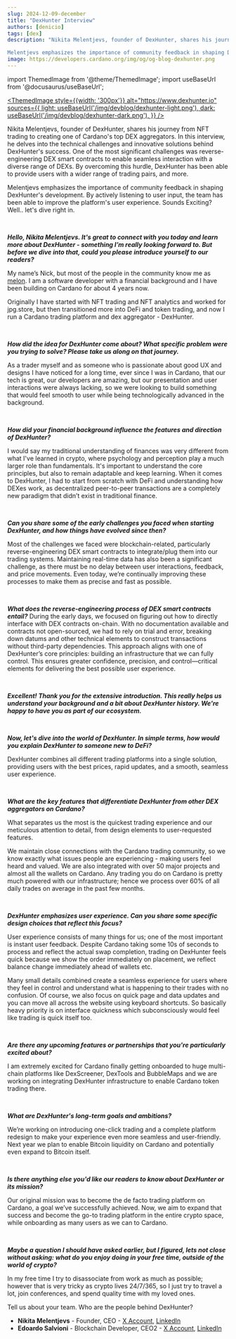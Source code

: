 ```yaml
---
slug: 2024-12-09-december
title: "DexHunter Interview"
authors: [denicio]
tags: [dex]
description: "Nikita Melentjevs, founder of DexHunter, shares his journey from NFT trading to creating one of Cardano's top DEX aggregators. In this interview, he delves into the technical challenges and innovative solutions behind DexHunter's success. One of the most significant challenges was reverse-engineering DEX smart contracts to enable seamless interaction with a diverse range of DEXs. By overcoming this hurdle, DexHunter has been able to provide users with a wider range of trading pairs, and more.

Melentjevs emphasizes the importance of community feedback in shaping DexHunter's development. By actively listening to user input, the team has been able to improve the platform's user experience. Sounds Exciting? Well.. let's dive right in."
image: https://developers.cardano.org/img/og/og-blog-dexhunter.png
---
```


import ThemedImage from '@theme/ThemedImage';
import useBaseUrl from '@docusaurus/useBaseUrl';

 [<ThemedImage
style={{width: '300px'}}
alt="https://www.dexhunter.io"
sources={{
    light: useBaseUrl('/img/devblog/dexhunter-light.png'),
    dark: useBaseUrl('/img/devblog/dexhunter-dark.png'),
  }}
/>](https://www.dexhunter.io)

Nikita Melentjevs, founder of DexHunter, shares his journey from NFT trading to creating one of Cardano's top DEX aggregators. In this interview, he delves into the technical challenges and innovative solutions behind DexHunter's success. One of the most significant challenges was reverse-engineering DEX smart contracts to enable seamless interaction with a diverse range of DEXs. By overcoming this hurdle, DexHunter has been able to provide users with a wider range of trading pairs, and more.

Melentjevs emphasizes the importance of community feedback in shaping DexHunter's development. By actively listening to user input, the team has been able to improve the platform's user experience. Sounds Exciting? Well.. let's dive right in.


<!-- truncate -->
<br />


**_Hello, Nikita Melentjevs. It's great to connect with you today and learn more about DexHunter - something I’m really looking forward to. But before we dive into that, could you please introduce yourself to our readers?_**

My name’s Nick, but most of the people in the community know me as [melon](https://x.com/onewisemelon). I am a software developer with a financial background and I have been building on Cardano for about 4 years now. 

Originally I have started with NFT trading and NFT analytics and worked for jpg.store, but then transitioned more into DeFi and token trading, and now I run a Cardano trading platform and dex aggregator - DexHunter.


<br />

**_How did the idea for DexHunter come about? What specific problem were you trying to solve? Please take us along on that journey._**

As a trader myself and as someone who is passionate about good UX and designs I have noticed for a long time, ever since I was in Cardano, that our tech is great, our developers are amazing, but our presentation and user interactions were always lacking, so we were looking to build something that would feel smooth to user while being technologically advanced in the background.


<br />

**_How did your financial background influence the features and direction of DexHunter?_**

I would say my traditional understanding of finances was very different from what I've learned in crypto, where psychology and perception play a much larger role than fundamentals. It's important to understand the core principles, but also to remain adaptable and keep learning. When it comes to DexHunter, I had to start from scratch with DeFi and understanding how DEXes work, as decentralized peer-to-peer transactions are a completely new paradigm that didn’t exist in traditional finance.


<br />

**_Can you share some of the early challenges you faced when starting DexHunter, and how things have evolved since then?_**

Most of the challenges we faced were blockchain-related, particularly reverse-engineering DEX smart contracts to integrate/plug them into our trading systems. Maintaining real-time data has also been a significant challenge, as there must be no delay between user interactions, feedback, and price movements. Even today, we’re continually improving these processes to make them as precise and fast as possible.


<br />

**_What does the reverse-engineering process of DEX smart contracts entail?_**
During the early days, we focused on figuring out how to directly interface with DEX contracts on-chain. With no documentation available and contracts not open-sourced, we had to rely on trial and error, breaking down datums and other technical elements to construct transactions without third-party dependencies. This approach aligns with one of DexHunter’s core principles: building an infrastructure that we can fully control. This ensures greater confidence, precision, and control—critical elements for delivering the best possible user experience.

<br />

**_Excellent! Thank you for the extensive introduction. This really helps us understand your background and a bit about DexHunter history. We're happy to have you as part of our ecosystem._**


<br />

**_Now, let's dive into the world of DexHunter. In simple terms, how would you explain DexHunter to someone new to DeFi?_**

DexHunter combines all different trading platforms into a single solution, providing users with the best prices, rapid updates, and a smooth, seamless user experience.


<br />

**_What are the key features that differentiate DexHunter from other DEX aggregators on Cardano?_**

What separates us the most is the quickest trading experience and our meticulous attention to detail, from design elements to user-requested features. 

We maintain close connections with the Cardano trading community, so we know exactly what issues people are experiencing - making users feel heard and valued. We are also integrated with over 50 major projects and almost all the wallets on Cardano. Any trading you do on Cardano is pretty much powered with our infrastructure; hence we process over 60% of all daily trades on average in the past few months.


<br />

**_DexHunter emphasizes user experience. Can you share some specific design choices that reflect this focus?_**

User experience consists of many things for us; one of the most important is instant user feedback. Despite Cardano taking some 10s of seconds to process and reflect the actual swap completion, trading on DexHunter feels quick because we show the order immediately on placement, we reflect balance change immediately ahead of wallets etc. 

Many small details combined create a seamless experience for users where they feel in control and understand what is happening to their trades with no confusion. Of course, we also focus on quick page and data updates and you can move all across the website using keyboard shortcuts. So basically heavy priority is on interface quickness which subconsciously would feel like trading is quick itself too.


<br />

**_Are there any upcoming features or partnerships that you're particularly excited about?_**

I am extremely excited for Cardano finally getting onboarded to huge multi-chain platforms like DexScreener, DexTools and BubbleMaps and we are working on integrating DexHunter infrastructure to enable Cardano token trading there.


<br />

**_What are DexHunter's long-term goals and ambitions?_**

We’re working on introducing one-click trading and a complete platform redesign to make your experience even more seamless and user-friendly. Next year we plan to enable Bitcoin liquidity on Cardano and potentially even expand to Bitcoin itself.


<br />

**_Is there anything else you'd like our readers to know about DexHunter or its mission?_**

Our original mission was to become the de facto trading platform on Cardano, a goal we’ve successfully achieved. Now, we aim to expand that success and become the go-to trading platform in the entire crypto space, while onboarding as many users as we can to Cardano.


<br />

**_Maybe a question I should have asked earlier, but I figured, lets not close without asking: what do you enjoy doing in your free time, outside of the world of crypto?_**

In my free time I try to disassociate from work as much as possible; however that is very tricky as crypto lives 24/7/365, so I just try to travel a lot, join conferences, and spend quality time with my loved ones.



Tell us about your team. Who are the people behind DexHunter?
 
- **Nikita Melentjevs** - Founder, CEO - [X Account](https://x.com/onewisemelon), [LinkedIn](https://www.linkedin.com/in/nikita-melentjevs/) <br />
- **Edoardo Salvioni** - Blockchain Developer, CEO2 - [X Account](https://x.com/ZhaataC), [LinkedIn](https://www.linkedin.com/in/edoardo-carlo-salvioni)

